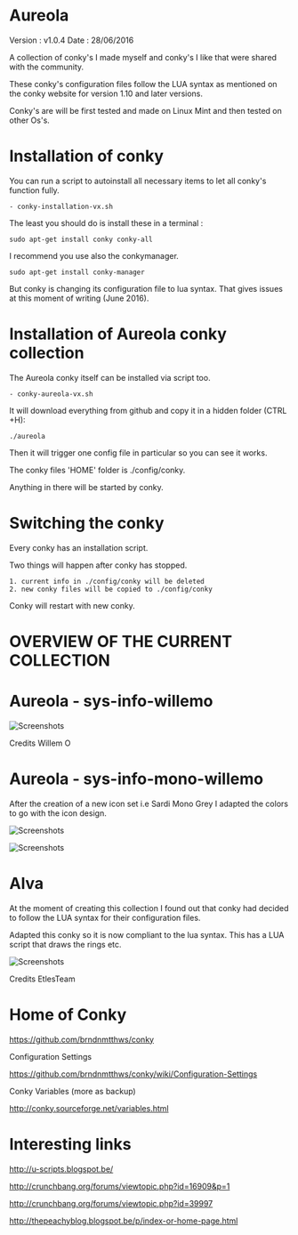 # Aureola

Version : v1.0.4
Date : 28/06/2016

A collection of conky's I made myself and conky's I like that were shared with the community.

These conky's configuration files follow the LUA syntax as mentioned on the conky website for version 1.10 and later versions.

Conky's are will be first tested and made on Linux Mint and then tested on other Os's.


# Installation of conky

You can run a script to autoinstall all necessary items to let all conky's function fully.

	- conky-installation-vx.sh

The least you should do is install these in a terminal : 

	sudo apt-get install conky conky-all

I recommend you use also the conkymanager.

	sudo apt-get install conky-manager

But conky is changing its configuration file to lua syntax. That gives issues at this moment of writing (June 2016).


# Installation of Aureola conky collection

The Aureola conky itself can be installed via script too.

	- conky-aureola-vx.sh

It will download everything from github and copy it in a hidden folder (CTRL +H):

	./aureola

Then it will trigger one config file in particular so you can see it works.

The conky files 'HOME' folder is ./config/conky.

Anything in there will be started by conky.




# Switching the conky

Every conky has an installation script.

Two things will happen after conky has stopped.

	1. current info in ./config/conky will be deleted
	2. new conky files will be copied to ./config/conky 

Conky will restart with new conky.

# OVERVIEW OF THE CURRENT COLLECTION


# Aureola - sys-info-willemo

![Screenshots](http://i.imgur.com/kqK7j0F.png)

Credits Willem O




# Aureola - sys-info-mono-willemo

After the creation of a new icon set i.e Sardi Mono Grey I adapted the colors to go with the icon design.

![Screenshots](http://i.imgur.com/9CxuMRZ.png)



![Screenshots](http://i.imgur.com/K5yYqEa.png)




# Alva

At the moment of creating this collection I found out that conky had decided to follow the LUA syntax for their configuration files.

Adapted this conky so it is now compliant to the lua syntax. This has a LUA script that draws the rings etc.

![Screenshots](http://i.imgur.com/DiuiCGu.png)

Credits EtlesTeam






# Home of Conky

https://github.com/brndnmtthws/conky

Configuration Settings

https://github.com/brndnmtthws/conky/wiki/Configuration-Settings

Conky Variables (more as backup)

http://conky.sourceforge.net/variables.html




# Interesting links

http://u-scripts.blogspot.be/

http://crunchbang.org/forums/viewtopic.php?id=16909&p=1

http://crunchbang.org/forums/viewtopic.php?id=39997

http://thepeachyblog.blogspot.be/p/index-or-home-page.html